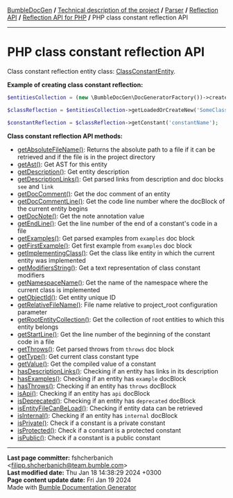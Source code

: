 [BumbleDocGen](../../../../README.md) **/**
[Technical description of the project](../../../readme.md) **/**
[Parser](../../readme.md) **/**
[Reflection API](../readme.md) **/**
[Reflection API for PHP](readme.md) **/**
PHP class constant reflection API

---


# PHP class constant reflection API

Class constant reflection entity class: [ClassConstantEntity](classes/ClassConstantEntity.md).

**Example of creating class constant reflection:**

```php
$entitiesCollection = (new \BumbleDocGen\DocGeneratorFactory())->createRootEntitiesCollection($reflectionApiConfig);

$classReflection = $entitiesCollection->getLoadedOrCreateNew('SomeClassName');

$constantReflection = $classReflection->getConstant('constantName');
```

**Class constant reflection API methods:**

- [getAbsoluteFileName()](classes/ClassConstantEntity.md#mgetabsolutefilename): Returns the absolute path to a file if it can be retrieved and if the file is in the project directory
- [getAst()](classes/ClassConstantEntity.md#mgetast): Get AST for this entity
- [getDescription()](classes/ClassConstantEntity.md#mgetdescription): Get entity description
- [getDescriptionLinks()](classes/ClassConstantEntity.md#mgetdescriptionlinks): Get parsed links from description and doc blocks `see` and `link`
- [getDocComment()](classes/ClassConstantEntity.md#mgetdoccomment): Get the doc comment of an entity
- [getDocCommentLine()](classes/ClassConstantEntity.md#mgetdoccommentline): Get the code line number where the docBlock of the current entity begins
- [getDocNote()](classes/ClassConstantEntity.md#mgetdocnote): Get the note annotation value
- [getEndLine()](classes/ClassConstantEntity.md#mgetendline): Get the line number of the end of a constant&#039;s code in a file
- [getExamples()](classes/ClassConstantEntity.md#mgetexamples): Get parsed examples from `examples` doc block
- [getFirstExample()](classes/ClassConstantEntity.md#mgetfirstexample): Get first example from `examples` doc block
- [getImplementingClass()](classes/ClassConstantEntity.md#mgetimplementingclass): Get the class like entity in which the current entity was implemented
- [getModifiersString()](classes/ClassConstantEntity.md#mgetmodifiersstring): Get a text representation of class constant modifiers
- [getNamespaceName()](classes/ClassConstantEntity.md#mgetnamespacename): Get the name of the namespace where the current class is implemented
- [getObjectId()](classes/ClassConstantEntity.md#mgetobjectid): Get entity unique ID
- [getRelativeFileName()](classes/ClassConstantEntity.md#mgetrelativefilename): File name relative to project_root configuration parameter
- [getRootEntityCollection()](classes/ClassConstantEntity.md#mgetrootentitycollection): Get the collection of root entities to which this entity belongs
- [getStartLine()](classes/ClassConstantEntity.md#mgetstartline): Get the line number of the beginning of the constant code in a file
- [getThrows()](classes/ClassConstantEntity.md#mgetthrows): Get parsed throws from `throws` doc block
- [getType()](classes/ClassConstantEntity.md#mgettype): Get current class constant type
- [getValue()](classes/ClassConstantEntity.md#mgetvalue): Get the compiled value of a constant
- [hasDescriptionLinks()](classes/ClassConstantEntity.md#mhasdescriptionlinks): Checking if an entity has links in its description
- [hasExamples()](classes/ClassConstantEntity.md#mhasexamples): Checking if an entity has `example` docBlock
- [hasThrows()](classes/ClassConstantEntity.md#mhasthrows): Checking if an entity has `throws` docBlock
- [isApi()](classes/ClassConstantEntity.md#misapi): Checking if an entity has `api` docBlock
- [isDeprecated()](classes/ClassConstantEntity.md#misdeprecated): Checking if an entity has `deprecated` docBlock
- [isEntityFileCanBeLoad()](classes/ClassConstantEntity.md#misentityfilecanbeload): Checking if entity data can be retrieved
- [isInternal()](classes/ClassConstantEntity.md#misinternal): Checking if an entity has `internal` docBlock
- [isPrivate()](classes/ClassConstantEntity.md#misprivate): Check if a constant is a private constant
- [isProtected()](classes/ClassConstantEntity.md#misprotected): Check if a constant is a protected constant
- [isPublic()](classes/ClassConstantEntity.md#mispublic): Check if a constant is a public constant

---

**Last page committer:** fshcherbanich &lt;filipp.shcherbanich@team.bumble.com&gt;<br>**Last modified date:**   Thu Jan 18 14:38:29 2024 +0300<br>**Page content update date:** Fri Jan 19 2024<br>Made with [Bumble Documentation Generator](https://github.com/bumble-tech/bumble-doc-gen/blob/master/docs/README.md)